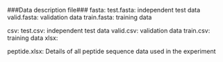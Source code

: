 ###Data description file###
fasta:
test.fasta: independent test data
valid.fasta: validation data
train.fasta: training data

csv:
test.csv: independent test data
valid.csv: validation data
train.csv: training data
xlsx:

peptide.xlsx: Details of all peptide sequence data used in the experiment

